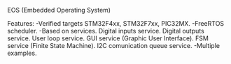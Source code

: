 EOS (Embedded Operating System)

Features:
-Verified targets STM32F4xx, STM32F7xx, PIC32MX.
-FreeRTOS scheduler.
-Based on services.
    Digital inputs service.
    Digital outputs service.
    User loop service.
    GUI service (Graphic User Interface).
    FSM service (Finite State Machine).
    I2C comunication queue service.
-Multiple examples.

